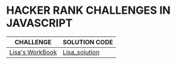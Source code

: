 # HACKER RANK CHALLENGES IN JAVASCRIPT
|CHALLENGE|SOLUTION CODE|
|---|---|
|[Lisa's WorkBook](https://www.hackerrank.com/challenges/lisa-workbook/problem)|[Lisa_solution](https://github.com/andywarui/hackerrank/blob/main/lisa_workbook.js)|

